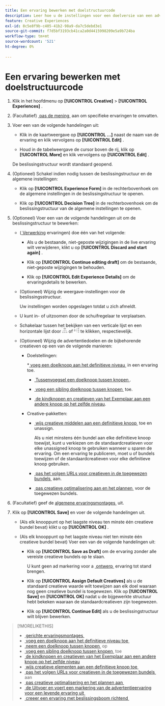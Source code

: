 ```yaml
---
title: Een ervaring bewerken met doelstructuurcode
description: Leer hoe u de instellingen voor een doelversie van een advertentie kunt bewerken met een beslissingstructuur.
feature: Creative Experiences
exl-id: 8c5e8f9b-c405-41b2-98a9-da7c5debd3e1
source-git-commit: f7d5bf3193cb41ca2a0d4415998209e5a9b724ba
workflow-type: tm+mt
source-wordcount: '521'
ht-degree: 0%

---
```


# Een ervaring bewerken met doelstructuurcode

1. Klik in het hoofdmenu op **[!UICONTROL Creative]** > **[!UICONTROL Experiences]** .

1. (Facultatief) [&#x200B; pas de mening &#x200B;](/help/creative/introduction/customize-data-views.md) aan om specifieke ervaringen te omvatten.

1. Voer een van de volgende handelingen uit:

   * Klik in de kaartweergave op **[!UICONTROL ...]** naast de naam van de ervaring en klik vervolgens op **[!UICONTROL Edit]** .

   * Houd in de tabelweergave de cursor boven de rij, klik op **[!UICONTROL More]** en klik vervolgens op **[!UICONTROL Edit]** .

   De beslissingstructuur wordt standaard geopend.

1. (Optioneel) Schakel indien nodig tussen de beslissingstructuur en de algemene instellingen:

   * Klik op **[!UICONTROL Experience Form]** in de rechterbovenhoek om de algemene instellingen in de beslissingstructuur te openen.

   * Klik op **[!UICONTROL Decision Tree]** in de rechterbovenhoek om de beslissingstructuur van de algemene instellingen te openen.

1. (Optioneel) Voer een van de volgende handelingen uit om de beslissingstructuur te bewerken:

   * ([&#x200B; Verwerking &#x200B;](experience-about.md#experience-statuses) ervaringen) doe één van het volgende:

      * Als u de bestaande, niet-geposte wijzigingen in de live ervaring wilt verwijderen, klikt u op **[!UICONTROL Discard and start again]** .

      * Klik op **[!UICONTROL Continue editing draft]** om de bestaande, niet-geposte wijzigingen te behouden.

      * Klik op **[!UICONTROL Edit Experience Details]** om de ervaringsdetails te bewerken.

   * (Optioneel) Wijzig de weergave-instellingen voor de beslissingsstructuur.

     Uw instellingen worden opgeslagen totdat u zich afmeldt.

   * U kunt in- of uitzoomen door de schuifregelaar te verplaatsen.

   * Schakelaar tussen het bekijken van een verticale lijst en een horizontale lijst door ![&#x200B; Mening als Verticale Boom &#x200B;](/help/creative/assets/tree-vertical.png " Mening als Verticale Boom ") of ![Weergeven als horizontale structuur](/help/creative/assets/tree-horizontal.png "Weergeven als horizontale structuur") te klikken, respectievelijk.

   * (Optioneel) Wijzig de advertentiedoelen en de bijbehorende creatieven op een van de volgende manieren:

      * Doelstellingen:

        *[&#x200B; voeg een doelknoop aan het definitieve niveau &#x200B;](experience-target-node-add-final.md) in een ervaring toe.

         * [&#x200B; Tussenvoegsel een doelknoop tussen knopen &#x200B;](experience-target-node-add-inner.md).

         * [&#x200B; voeg een sibling doelknoop tussen knopen &#x200B;](experience-target-node-add-sibling.md) toe.

         * [&#x200B; de kindknopen en creatieven van het Exemplaar aan een andere knoop op het zelfde niveau &#x200B;](experience-target-node-copy.md).

      * Creative-pakketten:

         * [&#x200B; wijs creatieve middelen aan een definitieve knoop &#x200B;](experience-assign-creative-bundles.md) toe en unassign.

           Als u niet minstens één bundel aan elke definitieve knoop toewijst, kunt u verkiezen om de standaardcreatieven voor elke unassigned knoop te gebruiken wanneer u sparen de ervaring. Om een ervaring te publiceren, moet u of bundels toewijzen of de standaardcreatieven voor elke definitieve knoop gebruiken.

         * [&#x200B; pas het volgen URLs voor creatieven in de toegewezen bundels &#x200B;](experience-tracking-urls-targeting.md) aan.

         * [&#x200B; pas creatieve optimalisering aan en het plannen &#x200B;](experience-optimization-scheduling-targeting.md) voor de toegewezen bundels.

1. (Facultatief) geef de [&#x200B; algemene ervaringsmontages &#x200B;](experience-settings-targeting.md) uit.

1. Klik op **[!UICONTROL Save]** en voer de volgende handelingen uit.

   * (Als elk knooppunt op het laagste niveau ten minste één creatieve bundel bevat) klikt u op **[!UICONTROL OK]** .

   * (Als elk knooppunt op het laagste niveau niet ten minste één creatieve bundel bevat) Voer een van de volgende handelingen uit:

      * Klik op **[!UICONTROL Save as Draft]** om de ervaring zonder alle vereiste creatieve bundels op te slaan.

        U kunt geen ad markering voor a [&#x200B; ontwerp &#x200B;](experience-about.md#experience-statuses) ervaring tot stand brengen.

      * Klik op **[!UICONTROL Assign Default Creatives]** als u de standaard creatieve waarde wilt toewijzen aan elk doel waaraan nog geen creatieve bundel is toegewezen. Klik op **[!UICONTROL Save]** en **[!UICONTROL OK]** nadat u de bijgewerkte structuur hebt bekeken waaraan de standaardcreatieven zijn toegewezen.

      * Klik op **[!UICONTROL Continue Edit]** als u de beslissingstructuur wilt blijven bewerken.

>[!MORELIKETHIS]
>
>* [&#x200B; gerichte ervaringsmontages &#x200B;](experience-settings-targeting.md)
>* [&#x200B; voeg een doelknoop aan het definitieve niveau toe &#x200B;](experience-target-node-add-final.md)
>* [&#x200B; neem een doelknoop tussen knopen &#x200B;](experience-target-node-add-inner.md) op
>* [&#x200B; voeg een sibling doelknoop tussen knopen &#x200B;](experience-target-node-add-sibling.md) toe
>* [&#x200B; de kindknopen en creatieven van het Exemplaar aan een andere knoop op het zelfde niveau &#x200B;](experience-target-node-copy.md)
>* [&#x200B; wijs creatieve elementen aan een definitieve knoop toe &#x200B;](experience-assign-creative-bundles.md)
>* [&#x200B; pas het volgen URLs voor creatieven in de toegewezen bundels &#x200B;](experience-tracking-urls-targeting.md) aan
>* [&#x200B; pas creatieve optimalisering en het plannen aan &#x200B;](experience-optimization-scheduling-targeting.md)
>* [&#x200B; de Uitvoer en voert een markering van de advertentieervaring voor een levende ervaring uit &#x200B;](/help/creative/experiences/experience-tag-export.md)
>* [&#x200B; creeer een ervaring met beslissingsboom richtend &#x200B;](experience-create-targeting.md)
